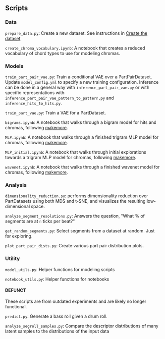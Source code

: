 ## Scripts

### Data

`prepare_data.py`: Create a new dataset. See instructions in [Create the dataset](../README.md#create-the-dataset)

`create_chroma_vocabulary.ipynb`: A notebook that creates a reduced vocabulary of chord types to use for modeling
chromas.

### Models

`train_part_pair_vae.py`: Train a conditional VAE over a PartPairDataset. Update `model_config.yml` to specify a new
training configuration. Inference can be done in a general way with `inference_part_pair_vae.py` or with specific
representations with `inference_part_pair_vae_pattern_to_pattern.py` and `inference_hits_to_hits.py`.

`train_part_vae.py`: Train a VAE for a PartDataset.

`bigrams.ipynb`: A notebook that walks through a bigram model for hits and chromas,
following [makemore](https://github.com/karpathy/makemore).

`MLP.ipynb`: A notebook that walks through a finished trigram MLP model for chromas,
following [makemore](https://github.com/karpathy/makemore).

`MLP_initial.ipynb`: A notebook that walks through initial explorations towards a trigram MLP model for chromas,
following [makemore](https://github.com/karpathy/makemore).

`wavenet.ipynb`: A notebook that walks through a finished wavenet model for chromas,
following [makemore](https://github.com/karpathy/makemore).

### Analysis

`dimensionality_reduction.py`: performs dimensionality reduction over PartDatasets using both MDS and t-SNE, and
visualizes the resulting low-dimensional space.

`analyze_segment_resolutions.py`: Answers the question, "What % of segments are at `n` ticks per beat?"

`get_random_segments.py`: Select segments from a dataset at random. Just for exploring.

`plot_part_pair_dists.py`: Create various part pair distribution plots.

### Utility

`model_utils.py`: Helper functions for modeling scripts

`notebook_utils.py`: Helper functions for notebooks

#### DEFUNCT

These scripts are from outdated experiments and are likely no longer functional.

`predict.py`: Generate a bass roll given a drum roll.

`analyze_segroll_samples.py`: Compare the descriptor distributions of many latent samples to the distributions of the
input data
